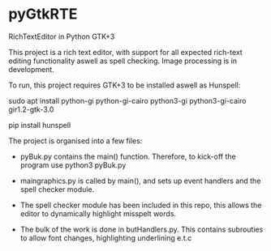 # pyGtkRTE
RichTextEditor in Python GTK+3

This project is a rich text editor, with support for all expected rich-text editing functionality aswell as spell checking. Image processing is in development.

To run, this project requires GTK+3 to be installed aswell as Hunspell:
  
  sudo apt install python-gi python-gi-cairo python3-gi python3-gi-cairo gir1.2-gtk-3.0
  
  pip install hunspell

The project is organised into a few files:

- pyBuk.py contains the main() function. Therefore, to kick-off the program use python3 pyBuk.py

- maingraphics.py is called by main(), and sets up event handlers and the spell checker module.

- The spell checker module has been included in this repo, this allows the editor to dynamically highlight misspelt words.

- The bulk of the work is done in butHandlers.py. This contains subrouties to allow font changes, highlighting underlining e.t.c
